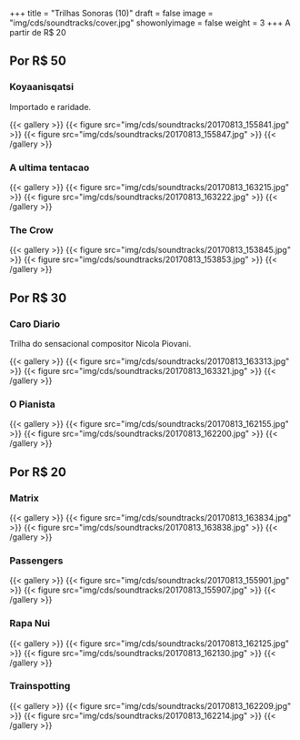 +++
title = "Trilhas Sonoras (10)"
draft = false
image = "img/cds/soundtracks/cover.jpg"
showonlyimage = false
weight = 3
+++
A partir de <span class="price">R$ 20</span>
<!--more-->

## Por R$ 50

### Koyaanisqatsi

Importado e raridade.

{{< gallery >}}
{{< figure src="img/cds/soundtracks/20170813_155841.jpg" >}}
{{< figure src="img/cds/soundtracks/20170813_155847.jpg" >}}
{{< /gallery >}}

### A ultima tentacao

{{< gallery >}}
{{< figure src="img/cds/soundtracks/20170813_163215.jpg" >}}
{{< figure src="img/cds/soundtracks/20170813_163222.jpg" >}}
{{< /gallery >}}

### The Crow

{{< gallery >}}
{{< figure src="img/cds/soundtracks/20170813_153845.jpg" >}}
{{< figure src="img/cds/soundtracks/20170813_153853.jpg" >}}
{{< /gallery >}}


## Por R$ 30

### Caro Diario

Trilha do sensacional compositor Nicola Piovani.

{{< gallery >}}
{{< figure src="img/cds/soundtracks/20170813_163313.jpg" >}}
{{< figure src="img/cds/soundtracks/20170813_163321.jpg" >}}
{{< /gallery >}}

### O Pianista

{{< gallery >}}
{{< figure src="img/cds/soundtracks/20170813_162155.jpg" >}}
{{< figure src="img/cds/soundtracks/20170813_162200.jpg" >}}
{{< /gallery >}}


## Por R$ 20

### Matrix

{{< gallery >}}
{{< figure src="img/cds/soundtracks/20170813_163834.jpg" >}}
{{< figure src="img/cds/soundtracks/20170813_163838.jpg" >}}
{{< /gallery >}}

### Passengers

{{< gallery >}}
{{< figure src="img/cds/soundtracks/20170813_155901.jpg" >}}
{{< figure src="img/cds/soundtracks/20170813_155907.jpg" >}}
{{< /gallery >}}

### Rapa Nui

{{< gallery >}}
{{< figure src="img/cds/soundtracks/20170813_162125.jpg" >}}
{{< figure src="img/cds/soundtracks/20170813_162130.jpg" >}}
{{< /gallery >}}

### Trainspotting

{{< gallery >}}
{{< figure src="img/cds/soundtracks/20170813_162209.jpg" >}}
{{< figure src="img/cds/soundtracks/20170813_162214.jpg" >}}
{{< /gallery >}}

